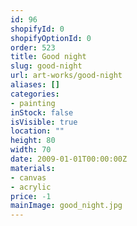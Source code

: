 ```yaml
---
id: 96
shopifyId: 0
shopifyOptionId: 0
order: 523
title: Good night
slug: good-night
url: art-works/good-night
aliases: []
categories:
- painting
inStock: false
isVisible: true
location: ""
height: 80
width: 70
date: 2009-01-01T00:00:00Z
materials:
- canvas
- acrylic
price: -1
mainImage: good_night.jpg
---
```


